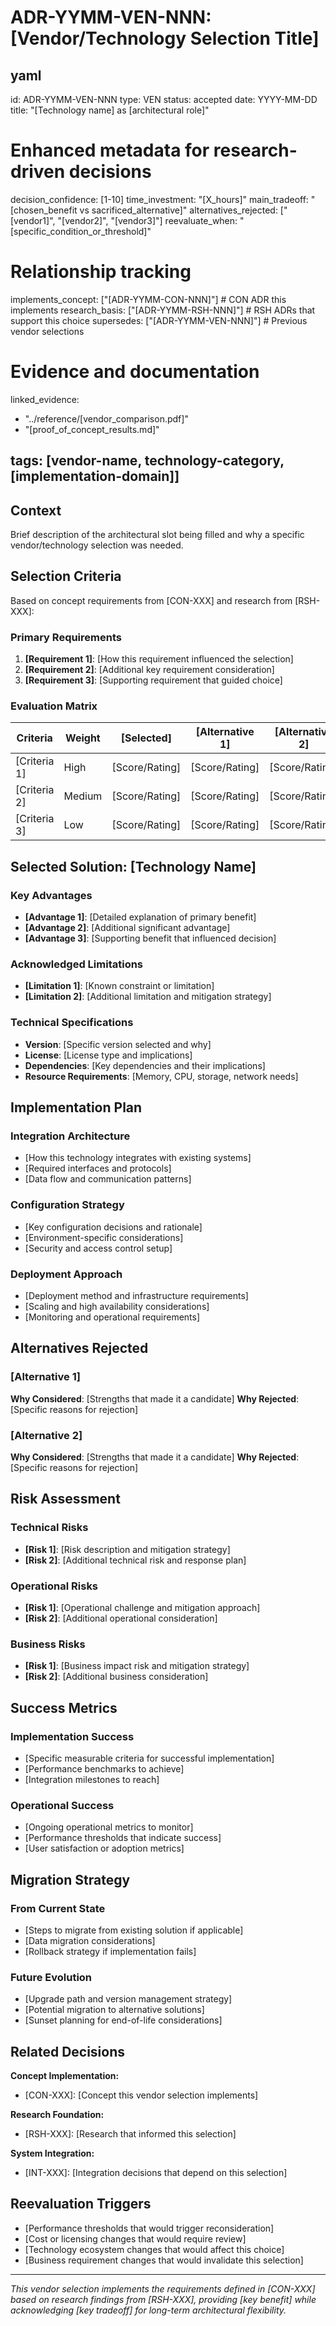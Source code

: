 # ADR-YYMM-VEN-NNN: [Vendor/Technology Selection Title]

yaml
---
id: ADR-YYMM-VEN-NNN
type: VEN
status: accepted
date: YYYY-MM-DD
title: "[Technology name] as [architectural role]"

# Enhanced metadata for research-driven decisions
decision_confidence: [1-10]
time_investment: "[X_hours]"
main_tradeoff: "[chosen_benefit vs sacrificed_alternative]"
alternatives_rejected: ["[vendor1]", "[vendor2]", "[vendor3]"]
reevaluate_when: "[specific_condition_or_threshold]"

# Relationship tracking
implements_concept: ["[ADR-YYMM-CON-NNN]"]  # CON ADR this implements
research_basis: ["[ADR-YYMM-RSH-NNN]"]      # RSH ADRs that support this choice
supersedes: ["[ADR-YYMM-VEN-NNN]"]          # Previous vendor selections

# Evidence and documentation
linked_evidence:
  - "../reference/[vendor_comparison.pdf]"
  - "[proof_of_concept_results.md]"

tags: [vendor-name, technology-category, [implementation-domain]]
---

## Context

Brief description of the architectural slot being filled and why a specific vendor/technology selection was needed.

## Selection Criteria

Based on concept requirements from [CON-XXX] and research from [RSH-XXX]:

### Primary Requirements
1. **[Requirement 1]**: [How this requirement influenced the selection]
2. **[Requirement 2]**: [Additional key requirement consideration]
3. **[Requirement 3]**: [Supporting requirement that guided choice]

### Evaluation Matrix

| Criteria | Weight | [Selected] | [Alternative 1] | [Alternative 2] |
|----------|--------|------------|-----------------|-----------------|
| [Criteria 1] | High | [Score/Rating] | [Score/Rating] | [Score/Rating] |
| [Criteria 2] | Medium | [Score/Rating] | [Score/Rating] | [Score/Rating] |
| [Criteria 3] | Low | [Score/Rating] | [Score/Rating] | [Score/Rating] |

## Selected Solution: [Technology Name]

### Key Advantages
- **[Advantage 1]**: [Detailed explanation of primary benefit]
- **[Advantage 2]**: [Additional significant advantage]
- **[Advantage 3]**: [Supporting benefit that influenced decision]

### Acknowledged Limitations
- **[Limitation 1]**: [Known constraint or limitation]
- **[Limitation 2]**: [Additional limitation and mitigation strategy]

### Technical Specifications
- **Version**: [Specific version selected and why]
- **License**: [License type and implications]
- **Dependencies**: [Key dependencies and their implications]
- **Resource Requirements**: [Memory, CPU, storage, network needs]

## Implementation Plan

### Integration Architecture
- [How this technology integrates with existing systems]
- [Required interfaces and protocols]
- [Data flow and communication patterns]

### Configuration Strategy
- [Key configuration decisions and rationale]
- [Environment-specific considerations]
- [Security and access control setup]

### Deployment Approach
- [Deployment method and infrastructure requirements]
- [Scaling and high availability considerations]
- [Monitoring and operational requirements]

## Alternatives Rejected

### [Alternative 1]
**Why Considered**: [Strengths that made it a candidate]
**Why Rejected**: [Specific reasons for rejection]

### [Alternative 2]
**Why Considered**: [Strengths that made it a candidate]
**Why Rejected**: [Specific reasons for rejection]

## Risk Assessment

### Technical Risks
- **[Risk 1]**: [Risk description and mitigation strategy]
- **[Risk 2]**: [Additional technical risk and response plan]

### Operational Risks
- **[Risk 1]**: [Operational challenge and mitigation approach]
- **[Risk 2]**: [Additional operational consideration]

### Business Risks
- **[Risk 1]**: [Business impact risk and mitigation strategy]
- **[Risk 2]**: [Additional business consideration]

## Success Metrics

### Implementation Success
- [Specific measurable criteria for successful implementation]
- [Performance benchmarks to achieve]
- [Integration milestones to reach]

### Operational Success
- [Ongoing operational metrics to monitor]
- [Performance thresholds that indicate success]
- [User satisfaction or adoption metrics]

## Migration Strategy

### From Current State
- [Steps to migrate from existing solution if applicable]
- [Data migration considerations]
- [Rollback strategy if implementation fails]

### Future Evolution
- [Upgrade path and version management strategy]
- [Potential migration to alternative solutions]
- [Sunset planning for end-of-life considerations]

## Related Decisions

**Concept Implementation:**
- [CON-XXX]: [Concept this vendor selection implements]

**Research Foundation:**
- [RSH-XXX]: [Research that informed this selection]

**System Integration:**
- [INT-XXX]: [Integration decisions that depend on this selection]

## Reevaluation Triggers

- [Performance thresholds that would trigger reconsideration]
- [Cost or licensing changes that would require review]
- [Technology ecosystem changes that would affect this choice]
- [Business requirement changes that would invalidate this selection]

---

*This vendor selection implements the requirements defined in [CON-XXX] based on research findings from [RSH-XXX], providing [key benefit] while acknowledging [key tradeoff] for long-term architectural flexibility.*